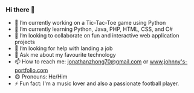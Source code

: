 ### Hi there 👋

- 🔭 I’m currently working on a Tic-Tac-Toe game using Python
- 🌱 I’m currently learning Python, Java, PHP, HTML, CSS, and C#
- 👯 I’m looking to collaborate on fun and interactive web application projects
- 🤔 I’m looking for help with landing a job
- 💬 Ask me about my favourite technology
- 📫 How to reach me: jonathanzhong70@gmail.com or www.johnny's-portfolio.com
- 😄 Pronouns: He/Him
- ⚡ Fun fact: I'm a music lover and also a passionate football player. 
